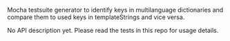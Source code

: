 Mocha testsuite generator to identify keys in multilanguage dictionaries and compare them to used keys in templateStrings and vice versa.  



No API description yet. Please read the tests in this repo for usage details.